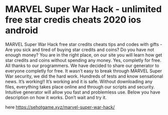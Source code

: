 # MARVEL Super War Hack - unlimited free star credis cheats 2020 ios android

MARVEL Super War Hack free star credits cheats tips and codes with gifts - Are you sick and tired of buying star credits and coins? Do you have not enough money? You are in the right place, on our site you will learn how get star credits and coins without spending any money. Yes, completly for free.
All thanks to our programmers. We have decided to share our generator to everyone completly for free. It wasn’t easy to break through MARVEL Super War security, we did the hard work.
Hundreds of tests and know sensational news. It’s working!! It’s working and it is safe. Without downloading any files, everything takes place online and through our scripts and security.
Intuitive generator will allow you fast and problemless use. Below you have description on how it works. Don’t wait and try it.

here https://sehotgame.xyz/marvel-super-war-hack/


